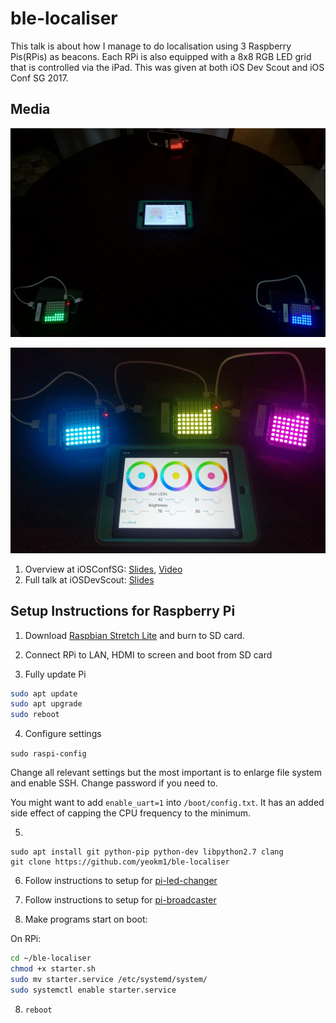 # ble-localiser

 This talk is about how I manage to do localisation using 3 Raspberry Pis(RPis) as beacons. Each RPi is also equipped with a 8x8 RGB LED grid that is controlled via the iPad. This was given at both iOS Dev Scout and iOS Conf SG 2017.

## Media

![Screen](images/rpi-with-app-localise.jpg)

![Screen](images/rpi-with-app-manual.jpg)

1. Overview at iOSConfSG: [Slides](https://www.slideshare.net/yeokm1/ble-localiser-for-ios-conf-sg-2017-80803648), [Video](https://engineers.sg/v/2056)
2. Full talk at iOSDevScout: [Slides](https://www.slideshare.net/yeokm1/ble-localiser-full-for-ios-dev-scout)

## Setup Instructions for Raspberry Pi

1) Download [Raspbian Stretch Lite](https://www.raspberrypi.org/downloads/raspbian/) and burn to SD card.

2) Connect RPi to LAN, HDMI to screen and boot from SD card

3) Fully update Pi

```bash
sudo apt update
sudo apt upgrade
sudo reboot
```

4) Configure settings

`sudo raspi-config`

Change all relevant settings but the most important is to enlarge file system and enable SSH. Change password if you need to.

You might want to add `enable_uart=1` into `/boot/config.txt`. It has an added side effect of capping the CPU frequency to the minimum.

5)

```
sudo apt install git python-pip python-dev libpython2.7 clang
git clone https://github.com/yeokm1/ble-localiser
```

6) Follow instructions to setup for [pi-led-changer](pi-led-changer/README.md)

7) Follow instructions to setup for [pi-broadcaster](pi-broadcaster/README.md)

8) Make programs start on boot:

On RPi:
```bash
cd ~/ble-localiser
chmod +x starter.sh
sudo mv starter.service /etc/systemd/system/
sudo systemctl enable starter.service
```

8) `reboot`
